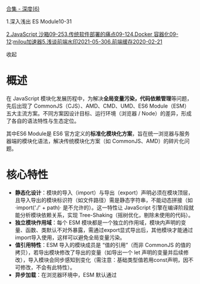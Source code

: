 [合集 - 深度(6)](https://github.com)

1.深入浅出 ES Module10-31

[2.JavaScript 沙箱09-25](https://github.com/keepsmart/p/19111065)[3.传统软件部署的痛点09-12](https://github.com/keepsmart/p/19087510)[4.Docker 容器化09-12](https://github.com/keepsmart/p/19087473):[milou加速器](https://milou6.com)[5.浅谈前端水印2021-05-30](https://github.com/keepsmart/p/14829134.html)[6.前端缓存2020-02-21](https://github.com/keepsmart/p/12340805.html)

收起

# 概述

在 JavaScript 模块化发展历程中，为解决**全局变量污染，代码依赖管理**等问题，先后出现了 CommonJS（CJS）、AMD、CMD、UMD、ES6 Module（ESM）五大主流方案。不同方案因设计目标、运行环境（浏览器 / Node）的差异，形成了各自的语法特性与生态定位。

其中ES6 Module是 ES6 官方定义的**标准化模块化方案**，旨在统一浏览器与服务器端的模块化语法，解决传统模块化方案（如 CommonJS、AMD）的碎片化问题。

# 核心特性

* **静态化设计**：模块的导入（import）与导出（export）声明必须在模块顶层，且导入导出的模块标识符（如文件路径）需是静态字符串，不能动态拼接（如 ·import('./' + path)· 是不允许的）。这一特性让 JavaScript 引擎在编译阶段就能分析模块依赖关系，实现 Tree-Shaking（摇树优化，剔除未使用的代码）。
* **独立模块作用域**：每个 ESM 模块都是一个独立的作用域，模块内声明的变量、函数、类默认不对外暴露，需通过export显式导出后，其他模块才能通过import导入使用，这样可以避免全局变量污染。
* **值引用特性**：ESM 导入的模块成员是 “值的引用”（而非 CommonJS 的值的拷贝），若导出模块修改了导出的变量（如导出一个 let 声明的变量并后续修改），导入模块会同步感知到变化（需注意：基础类型值若用const声明，因不可修改，不会有此特性）。
* **异步加载**：在浏览器环境中，ESM 默认通过
